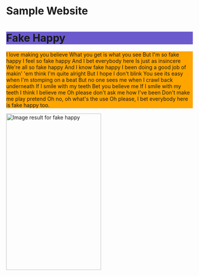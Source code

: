 <html>
<head>
<title>Clodious</title>
</head>
<body>

<h1>Sample Website</h1>
<h1 style="background-color:SlateBlue;">Fake Happy</h1>
<p style="background-color:Orange;">I love making you believe
What you get is what you see
But I'm so fake happy
I feel so fake happy
And I bet everybody here
Is just as insincere
We're all so fake happy
And I know fake happy
I been doing a good job of makin' 'em think
I'm quite alright
But I hope I don't blink
You see its easy when I'm stomping on a beat
But no one sees me when I crawl back underneath
If I smile with my teeth
Bet you believe me
If I smile with my teeth
I think I believe me
Oh please don't ask me how I've been
Don't make me play pretend
Oh no, oh what's the use
Oh please, I bet everybody here is fake happy too.
</p>

<img class="irc_mi" src="https://66.media.tumblr.com/797391a473ce185bc148383348595122/tumblr_ozli2qFqdB1u3daulo1_500.png" alt="Image result for fake happy" onload="typeof google==='object'&amp;&amp;google.aft&amp;&amp;google.aft(this)" width="256" height="421" style="margin-top: 0px;">

</body>
</html>
